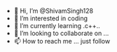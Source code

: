- 👋 Hi, I’m @ShivamSingh128
- 👀 I’m interested in coding 
- 🌱 I’m currently learning .c++..
- 💞️ I’m looking to collaborate on ...
- 📫 How to reach me ...
just follow 
<!---
ShivamSingh128/ShivamSingh128 is a ✨ special ✨ repository because its `README.md` (this file) appears on your GitHub profile.
You can click the Preview link to take a look at your changes.
--->

